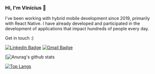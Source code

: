 ### Hi, I'm Vinícius 👋

I've been working with hybrid mobile development since 2019, primarily with React Native. I have already developed and participated in the development of applications that impact hundreds of people every day.

Get in touch :)

[![Linkedin Badge](https://img.shields.io/badge/-LinkedIn-blue?style=flat-square&logo=Linkedin&logoColor=white&link=https://www.linkedin.com/in/viniciusmoreeira/)](https://www.linkedin.com/in/viniciusmoreeira/)
[![Gmail Badge](https://img.shields.io/badge/-Gmail-c14438?style=flat-square&logo=Gmail&logoColor=white&link=mailto:viniciusmoreeira@icloud.com)](mailto:viniciusmoreeira@icloud.comm)

[![Anurag's github stats](https://github-readme-stats.vercel.app/api?username=viniciusmoreeira&show_icons=true&theme=dark&hide=contribs,prs)

[![Top Langs](https://github-readme-stats.vercel.app/api/top-langs?username=viniciusmoreeira&theme=dark&layout=compact)](https://github.com/nathyts/github-readme-stats)
